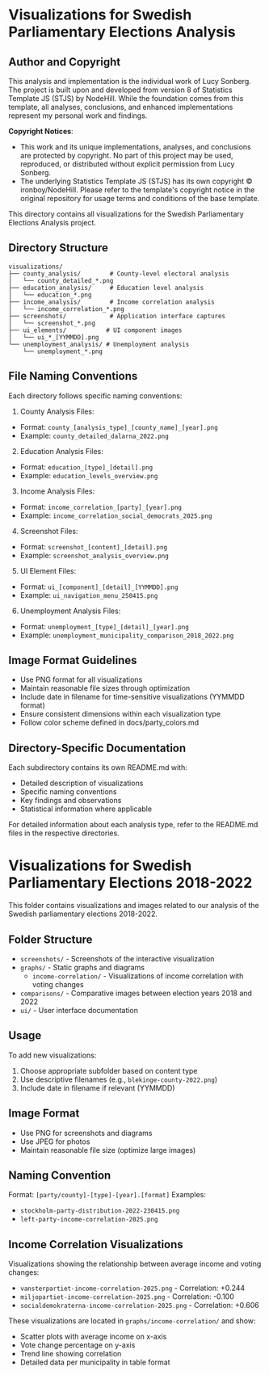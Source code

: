 # Visualizations for Swedish Parliamentary Elections Analysis

## Author and Copyright
This analysis and implementation is the individual work of Lucy Sonberg. The project is built upon and developed from version 8 of Statistics Template JS (STJS) by NodeHill. While the foundation comes from this template, all analyses, conclusions, and enhanced implementations represent my personal work and findings.

**Copyright Notices**: 
- This work and its unique implementations, analyses, and conclusions are protected by copyright. No part of this project may be used, reproduced, or distributed without explicit permission from Lucy Sonberg.
- The underlying Statistics Template JS (STJS) has its own copyright © ironboy/NodeHill. Please refer to the template's copyright notice in the original repository for usage terms and conditions of the base template.

This directory contains all visualizations for the Swedish Parliamentary Elections Analysis project.

## Directory Structure

```
visualizations/
├── county_analysis/        # County-level electoral analysis
│   └── county_detailed_*.png
├── education_analysis/     # Education level analysis
│   └── education_*.png
├── income_analysis/        # Income correlation analysis
│   └── income_correlation_*.png
├── screenshots/            # Application interface captures
│   └── screenshot_*.png
├── ui_elements/           # UI component images
│   └── ui_*_[YYMMDD].png
└── unemployment_analysis/ # Unemployment analysis
    └── unemployment_*.png
```

## File Naming Conventions

Each directory follows specific naming conventions:

1. County Analysis Files:
- Format: `county_[analysis_type]_[county_name]_[year].png`
- Example: `county_detailed_dalarna_2022.png`

2. Education Analysis Files:
- Format: `education_[type]_[detail].png`
- Example: `education_levels_overview.png`

3. Income Analysis Files:
- Format: `income_correlation_[party]_[year].png`
- Example: `income_correlation_social_democrats_2025.png`

4. Screenshot Files:
- Format: `screenshot_[content]_[detail].png`
- Example: `screenshot_analysis_overview.png`

5. UI Element Files:
- Format: `ui_[component]_[detail]_[YYMMDD].png`
- Example: `ui_navigation_menu_250415.png`

6. Unemployment Analysis Files:
- Format: `unemployment_[type]_[detail]_[year].png`
- Example: `unemployment_municipality_comparison_2018_2022.png`

## Image Format Guidelines

- Use PNG format for all visualizations
- Maintain reasonable file sizes through optimization
- Include date in filename for time-sensitive visualizations (YYMMDD format)
- Ensure consistent dimensions within each visualization type
- Follow color scheme defined in docs/party_colors.md

## Directory-Specific Documentation

Each subdirectory contains its own README.md with:
- Detailed description of visualizations
- Specific naming conventions
- Key findings and observations
- Statistical information where applicable

For detailed information about each analysis type, refer to the README.md files in the respective directories.

# Visualizations for Swedish Parliamentary Elections 2018-2022

This folder contains visualizations and images related to our analysis of the Swedish parliamentary elections 2018-2022.

## Folder Structure

- `screenshots/` - Screenshots of the interactive visualization
- `graphs/` - Static graphs and diagrams
  - `income-correlation/` - Visualizations of income correlation with voting changes
- `comparisons/` - Comparative images between election years 2018 and 2022
- `ui/` - User interface documentation

## Usage

To add new visualizations:
1. Choose appropriate subfolder based on content type
2. Use descriptive filenames (e.g., `blekinge-county-2022.png`)
3. Include date in filename if relevant (YYMMDD)

## Image Format

- Use PNG for screenshots and diagrams
- Use JPEG for photos
- Maintain reasonable file size (optimize large images)

## Naming Convention

Format: `[party/county]-[type]-[year].[format]`
Examples: 
- `stockholm-party-distribution-2022-230415.png`
- `left-party-income-correlation-2025.png`

## Income Correlation Visualizations

Visualizations showing the relationship between average income and voting changes:
- `vansterpartiet-income-correlation-2025.png` - Correlation: +0.244
- `miljopartiet-income-correlation-2025.png` - Correlation: -0.100
- `socialdemokraterna-income-correlation-2025.png` - Correlation: +0.606

These visualizations are located in `graphs/income-correlation/` and show:
- Scatter plots with average income on x-axis
- Vote change percentage on y-axis
- Trend line showing correlation
- Detailed data per municipality in table format 
